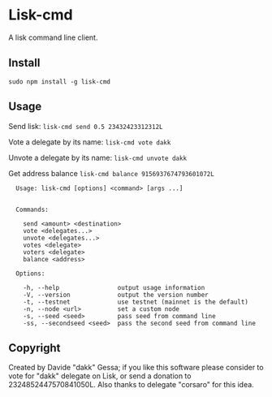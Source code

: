 # Lisk-cmd
A lisk command line client.

## Install

`sudo npm install -g lisk-cmd`


## Usage

Send lisk:
`lisk-cmd send 0.5 23432423312312L`

Vote a delegate by its name:
`lisk-cmd vote dakk`

Unvote a delegate by its name:
`lisk-cmd unvote dakk`

Get address balance
`lisk-cmd balance 9156937674793601072L`


```
  Usage: lisk-cmd [options] <command> [args ...]


  Commands:

    send <amount> <destination>
    vote <delegates...>        
    unvote <delegates...>      
    votes <delegate>           
    voters <delegate>          
    balance <address>          

  Options:

    -h, --help                output usage information
    -V, --version             output the version number
    -t, --testnet             use testnet (mainnet is the default)
    -n, --node <url>          set a custom node
    -s, --seed <seed>         pass seed from command line
    -ss, --secondseed <seed>  pass the second seed from command line
```


## Copyright

Created by Davide "dakk" Gessa; if you like this software please consider to vote for
"dakk" delegate on Lisk, or send a donation to 2324852447570841050L. Also thanks to
delegate "corsaro" for this idea.